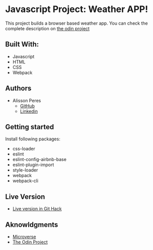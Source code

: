 # Javascript Project: Weather APP!

This project builds a browser based weather app. You can check the complete description on [the odin project](https://www.theodinproject.com/courses/javascript/lessons/weather-app)

## Built With:

- Javascript
- HTML
- CSS
- Webpack

## Authors

- Alisson Peres
  - [GitHub](https://github.com/alissonperes/)
  - [Linkedin](https://www.linkedin.com/in/alissonperes)

## Getting started

Install following packages:

- css-loader
- eslint
- eslint-config-airbnb-base
- eslint-plugin-import
- style-loader
- webpack
- webpack-cli

## Live Version

- [Live version in Git Hack](https://raw.githack.com/alissonperes/mv_weatherapp/base-app/dist/index.html)

## Aknowldgments

- [Microverse](https://www.microverse.org/)
- [The Odin Project](https://www.theodinproject.com)
